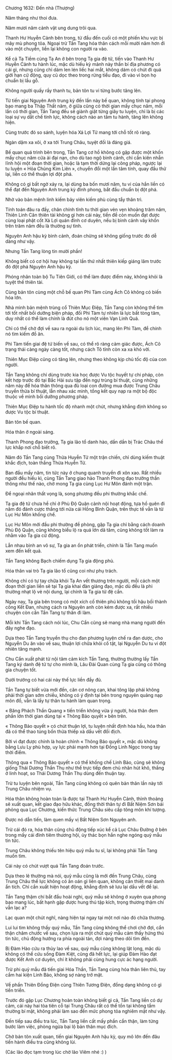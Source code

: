 




Chương 1632: Đến nhà (Thượng)


Năm tháng như thoi đưa.

Năm mươi năm cảnh vật ung dung trôi qua.

Thanh Hư Huyễn Cảnh bên trong, từ đầu đến cuối có một phiến khu vực bị mây mù phong tỏa. Ngoại trừ Tần Tang hóa thân cách mỗi mười năm hơn đi vào một chuyến, liền lại không con người ra vào.

Kể cả Tạ Tiềm cùng Tạ An ở bên trong Tạ gia đệ tử, tiến vào Thanh Hư Huyễn Cảnh tu hành lúc, mặc dù hiếu kỳ mảnh này thần bí địa phương có cái gì, nhưng cũng chỉ dám len lén liếc hai mắt, không dám có chút đi quá giới hạn cử động, quy củ dọc theo trong rừng tiểu đạo, đi vào vì bọn họ chuẩn bị lầu gỗ.

Không người quấy rầy thanh tu, bản tôn tu vi từng bước tăng lên.

Từ tiến giai Nguyên Anh trung kỳ đến lần này bế quan, không tính tại phong bạo mang ba Thập Thất năm, ở giữa cũng có thời gian mấy chục năm, mỗi lần có thời gian, Tần Tang đều sẽ giành giật từng giây tu luyện, chỉ là bị các loại sự vụ dắt chế tinh lực, không cách nào an tâm tu hành, tăng lên không hiện.

Cùng trước đó so sánh, luyện hóa Xá Lợi Tử mang tới chỗ tốt rõ ràng.

Ngàn dặm xa xôi, ở xa tới Trung Châu, tuyệt đối là đáng giá.

Bế quan quá trình bên trong, Tần Tang cơ hồ không có gặp được một khốn mấy chục năm cửa ải đại nạn, cho dù tao ngộ bình cảnh, chỉ cần kiên nhẫn lĩnh hội một đoạn thời gian, hoặc là tạm thời dừng lại công pháp, ngược lại tu luyện « Hỏa Chủng Kim Liên », chuyển đổi một lần tâm tính, quay đầu thử lại, liền có thể thuận lợi đột phá.

Không có gì bất ngờ xảy ra, lại dùng ba bốn mươi năm, tu vi của hắn liền có thể đạt đến Nguyên Anh trung kỳ đỉnh phong, bắt đầu chuẩn bị đột phá.

Nhờ vào bản mệnh linh kiếm bảy viên kiếm phù cùng tẩy thân trì.

Tính toán đâu ra đấy, chân chính tĩnh tu thời gian vẻn vẹn khoảng trăm năm, Thiên Linh Căn thiên tài không gì hơn cái này, tiền đề còn muốn đạt được cùng loại phật cốt Xá Lợi quán đỉnh cơ duyên, nếu bị bình cảnh vây khốn trên trăm năm đều là thường sự tình.

Nguyên Anh hậu kỳ bình cảnh, đoán chừng sẽ không giống trước đó dễ dàng như vậy.

Nhưng Tần Tang lòng tin mười phần!

Không biết có cơ hội hay không tại lần thứ nhất thiên kiếp giáng lâm trước đó đột phá Nguyên Anh hậu kỳ.

Phóng nhãn toàn bộ Tu Tiên Giới, có thể làm được điểm này, không khỏi là tuyệt thế thiên tài.

Cùng bản tôn cùng một chỗ bế quan Phì Tàm cùng Ách Cô không có biến hóa lớn.

Nhà mình bản mệnh trùng cổ Thiên Mục Điệp, Tần Tang còn không thể tìm tới tốt nhất bồi dưỡng biện pháp, đối Phì Tàm tự nhiên là lực bất tòng tâm, duy nhất có thể làm chính là đút cho nó một viên Vạn Linh Quả.

Chỉ có thể chờ đợi về sau ra ngoài du lịch lúc, mang lên Phì Tàm, để chính nó tìm kiếm đồ ăn.

Phì Tàm tiến giai đệ tứ biến về sau, có thể rõ ràng cảm giác được, Ách Cô trạng thái càng ngày càng tốt, nhưng cách Tô tỉnh còn xa xa khó vời.

Thiên Mục Điệp cũng có tăng lên, nhưng theo không kịp chủ tốc độ của con người.

Tần Tang không chỉ dùng trước kia học được Vu tộc huyết tự chi pháp, còn kết hợp trước đó tại Bắc Hải sưu tập đến ngự trùng bí thuật, cùng những năm này để hóa thân thông qua đủ loại con đường mua được Trung Châu truyền thừa bí thuật, lẫn nhau xác minh, tổng kết quy nạp ra một bộ độc thuộc về mình bồi dưỡng phương pháp.

Thiên Mục Điệp tu hành tốc độ nhanh một chút, nhưng khẳng định không so được Vu tộc bí thuật.

Bản tôn bế quan.

Hóa thân ở ngoài sáng.

Thanh Phong đạo trưởng, Tạ gia lão tổ danh hào, dần dần bị Trác Châu thế lực khắp nơi chỗ biết rõ.

Năm đó Tần Tang cùng Thừa Huyễn Tử một trận chiến, chỉ dùng kiếm thuật khắc địch, toàn thắng Thừa Huyễn Tử.

Ban đầu mấy năm, tin tức này ở chung quanh truyền đi xôn xao. Rất nhiều người đều hiếu kì, cùng Tần Tang giao hảo Thanh Phong đạo trưởng thần thông như thế nào, chờ mong Tạ gia cùng Lục Hư Môn đánh một trận.

Để ngoại nhân thất vọng là, song phương đều phi thường khắc chế.

Tạ gia đệ tử chưa hề chỉ ở Phù Độ Quận cảnh nội hoạt động, tựa hồ quên đi năm đó đánh cược thắng tới nửa cái Hồng Bình Quận, trên thực tế vẫn là từ Lục Hư Môn khống chế.

Lục Hư Môn mới đầu phi thường đề phòng, gặp Tạ gia chỉ bằng cách doanh Phù Độ Quận, cũng không biểu lộ ra quá lớn dã tâm, cũng không tốt làm ra nhằm vào Tạ gia cử động.

Lẫn nhau bình an vô sự, Tạ gia an ổn phát triển, chính là Tần Tang muốn xem đến kết quả.

Tần Tang không Bạch chiếm dụng Tạ gia động phủ.

Hóa thân vai trò Tạ gia lão tổ cũng coi như phụ trách.

Không chỉ có tự tay chữa khỏi Tạ An vết thương trên người, mỗi cách một đoạn thời gian liền sẽ tại Tạ gia khai đàn giảng đạo, mặc dù đều là phi thường nhạt lộ vẻ nội dung, lại chính là Tạ gia tử đệ cần.

Ngày nay, Tạ gia bên trong có một xích cố thiên phú không tồi hậu bối thành công Kết Đan, nhưng cách ra Nguyên anh còn kém được xa, rất nhiều chuyện còn cần Tần Tang tự thân đi làm.

Mỗi khi Tần Tang cách nói lúc, Chu Cẩn cũng sẽ mang nhà mang người đến đây nghe đạo.

Dựa theo Tần Tang truyền thụ cho đan phương luyện chế ra đan dược, cho Nguyễn Du ăn vào về sau, thuận lợi chữa khỏi cố tật, lại Nguyễn Du tu vi đột nhiên tăng mạnh.

Chu Cẩn xuất phát từ nội tâm cảm kích Tần Tang, thường thường lấy Tần Tang ký danh đệ tử tự cho mình là, Lâu Đài Quan cùng Tạ gia cũng có thông gia chuyện tốt.

Dưới trướng có hai cái này thế lực liền đầy đủ.

Tần Tang tự biết vừa mới đến, căn cơ nông cạn, khai tông lập phái không phải thời gian sớm chiều, không có ý định tại bên trong nguyên quảng nạp môn đồ, vẫn là lấy tự thân tu hành làm quan trọng.

« Băng Phách Thần Quang » tiến triển không vừa ý người, hóa thân đem phần lớn thời gian dùng tại « Thông Bảo quyết » bên trên.

« Thông Bảo quyết » có chút thuận lợi, tu luyện nhất định hỏa hầu, hóa thân đã có thể thao túng bốn thừa thiếp xà dấu vết đối địch.

Bởi vì đạt được chính là hoàn chỉnh « Thông Bảo quyết », mặc dù không bằng Lưu Ly phù hợp, uy lực phải mạnh hơn tại Đồng Linh Ngọc trong tay thời điểm.

Thông qua « Thông Bảo quyết » có thể khống chế Linh Bảo, cũng sẽ không giống Thái Dương Thần Thụ như thế trực tiếp đem chủ nhân hút khô, thắng ở linh hoạt, so Thái Dương Thần Thụ dùng đến thuận tay.

Trừ tu luyện bên ngoài, Tần Tang cũng không có quên bản thân lần này tới Trung Châu nhiệm vụ.

Hóa thân không hoàn toàn là được tại Thanh Hư Huyễn Cảnh, thỉnh thoảng sẽ xuất quan, kết giao đạo hữu khác, đồng thời thân tự đi Bất Niệm Sơn bái phỏng qua Lục Chương, kiến thức Trung Châu siêu cấp tông môn khí tượng.

Được nó dẫn tiến, làm quen mấy vị Bất Niệm Sơn Nguyên anh.

Trừ cái đó ra, hóa thân cũng chủ động tiếp xúc kể cả Lục Châu Đường ở bên trong mấy cái đỉnh tiêm thương hội, ủy thác bọn hắn nghe ngóng quỷ mẫu tin tức.

Trung Châu không thiếu tên hiệu quỷ mẫu tu sĩ, lại không phải Tần Tang muốn tìm.

Cái này có chút vượt quá Tần Tang đoán trước.

Dựa theo lẽ thường mà nói, quỷ mẫu cũng là mới đến Trung Châu, cùng Trung Châu thế lực không có ân oán gì liên quan, không cần thiết mai danh ẩn tích. Chỉ cần xuất hiện hoạt động, khẳng định sẽ lưu lại dấu vết để lại.

Tần Tang thậm chí bắt đầu hoài nghi, quỷ mẫu sẽ không ở xuyên qua phong bạo mang lúc, bất hạnh gặp được hung thú tập kích, trọng thương thậm chí vẫn lạc a?

Lạc quan một chút nghĩ, nàng hiện tại ngay tại một nơi nào đó chữa thương.

Lui lui tìm không thấy quỷ mẫu, Tần Tang cũng không thể chơi chờ đợi, cẩn thận châm chước về sau, chọn lựa ra một chút quỷ mẫu cảm thấy hứng thú tin tức, chủ động hướng ra phía ngoài tản, đợi nàng theo dõi tìm đến.

Bị Đàm Hào cứu ra thủy lao về sau, quỷ mẫu cũng không lật lọng, mặc dù không có thể cứu sống Đàm Kiệt, cũng đã hết lực, lại giúp Đàm Hào đạt được Kết Anh cơ duyên, chí ít không phải cùng hung cực ác hạng người.

Trừ phi quỷ mẫu đã tiến giai Hóa Thần, Tần Tang cùng hóa thân liên thủ, tay cầm hai kiện Linh Bảo, không sợ nàng trở mặt.

Về phần Thiên Đồng Điện cùng Thiên Tương Điện, đồng dạng không có gì tiến triển.

Trước đó gặp Lục Chương hoàn toàn không biết gì cả, Tần Tang liền có dự cảm, cái này hai tòa tiên cỗ tại Trung Châu rất có thể tồn tại không tầm thường bí mật, không phải làm sao đến mức phong tỏa nghiêm mật như vậy.

Đến tiếp sau điều tra lúc, Tần Tang liền cất mấy phần cẩn thận, làm từng bước làm việc, phòng ngừa bại lộ bản thân mục đích.

Chờ bản tôn xuất quan, tiến giai Nguyên Anh hậu kỳ, quy mô lớn đến đâu tiến hành điều tra cũng không lùi.

(Các lão đọc tạm trong lúc chờ lão Viêm nhé :) )




